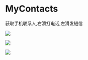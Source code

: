 # MyContacts
获取手机联系人,右滑打电话,左滑发短信

![](https://upload-images.jianshu.io/upload_images/8903781-60e3194ece9c1913.png?imageMogr2/auto-orient/strip%7CimageView2/2/w/300)

![](https://upload-images.jianshu.io/upload_images/8903781-4fd66215835a6d74.png?imageMogr2/auto-orient/strip%7CimageView2/2/w/300)

![](https://upload-images.jianshu.io/upload_images/8903781-325f53a080b74279.png?imageMogr2/auto-orient/strip%7CimageView2/2/w/300)
